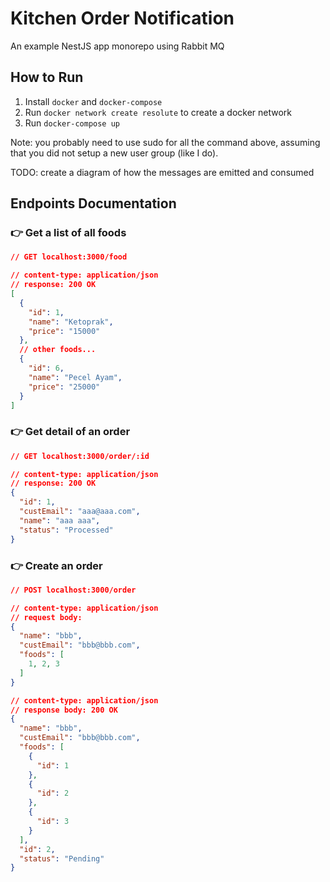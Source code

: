 # Kitchen Order Notification
An example NestJS app monorepo using Rabbit MQ

## How to Run
1. Install `docker` and `docker-compose`
2. Run `docker network create resolute` to create a docker network
3. Run `docker-compose up`

Note: you probably need to use sudo for all the command above, assuming that you did not setup a new user group (like I do).

TODO: create a diagram of how the messages are emitted and consumed

## Endpoints Documentation

### 👉 Get a list of all foods

```json
// GET localhost:3000/food

// content-type: application/json
// response: 200 OK
[
  {
    "id": 1,
    "name": "Ketoprak",
    "price": "15000"
  },
  // other foods...
  {
    "id": 6,
    "name": "Pecel Ayam",
    "price": "25000"
  }
]
```

### 👉 Get detail of an order

```json
// GET localhost:3000/order/:id

// content-type: application/json
// response: 200 OK
{
  "id": 1,
  "custEmail": "aaa@aaa.com",
  "name": "aaa aaa",
  "status": "Processed"
}
```

### 👉 Create an order

```json
// POST localhost:3000/order

// content-type: application/json
// request body:
{
  "name": "bbb",
  "custEmail": "bbb@bbb.com",
  "foods": [
    1, 2, 3
  ]
}

// content-type: application/json
// response body: 200 OK
{
  "name": "bbb",
  "custEmail": "bbb@bbb.com",
  "foods": [
    {
      "id": 1
    },
    {
      "id": 2
    },
    {
      "id": 3
    }
  ],
  "id": 2,
  "status": "Pending"
}
```